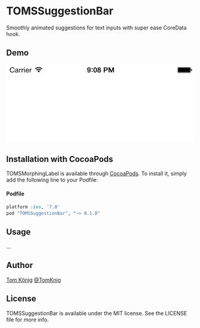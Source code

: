 # TOMSSuggestionBar
Smoothly animated suggestions for text inputs with super ease CoreData hook.

## Demo

![Screen1](demo.gif)

## Installation with CocoaPods

TOMSMorphingLabel is available through [CocoaPods](http://cocoapods.org). To install
it, simply add the following line to your Podfile:

#### Podfile

```ruby
platform :ios, '7.0'
pod "TOMSSuggestionBar", "~> 0.1.0"
```

## Usage

...

## Author

[Tom König](http://github.com/TomKnig) [@TomKnig](https://twitter.com/TomKnig)

## License

TOMSSuggestionBar is available under the MIT license. See the LICENSE file for more info.
